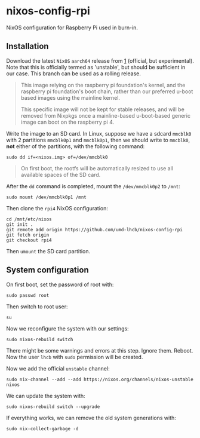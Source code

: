 # nixos-config-rpi
NixOS configuration for Raspberry Pi used in burn-in.


## Installation
Download the latest `NixOS` `aarch64` release from [1] (official, but
experimental). Note that this is officially termed as 'unstable', but should be
sufficient in our case. This branch can be used as a rolling release.

> This image relying on the raspberry pi foundation's kernel, and the raspberry
> pi foundation's boot chain, rather than our preferred u-boot based images using
> the mainline kernel.
>
> This specific image will not be kept for stable releases, and will be removed
> from Nixpkgs once a mainline-based u-boot-based generic image can boot on the
> raspberry pi 4.

Write the image to an SD card. In Linux, suppose we have a sdcard `mmcblk0`
with 2 partitions `mmcblk0p1` and `mmcblk0p1`, then we should write to
`mmcblk0`, **not** either of the partitions, with the following command:
```
sudo dd if=<nixos.img> of=/dev/mmcblk0
```

> On first boot, the rootfs will be automatically resized to use all available
> spaces of the SD card.

After the `dd` command is completed, mount the `/dev/mmcblk0p2` to `/mnt`:
```
sudo mount /dev/mmcblk0p1 /mnt
```

Then clone the `rpi4` NixOS configuration:
```
cd /mnt/etc/nixos
git init .
git remote add origin https://github.com/umd-lhcb/nixos-config-rpi
git fetch origin
git checkout rpi4
```

Then `umount` the SD card partition.


[1]: https://hydra.nixos.org/job/nixos/trunk-combined/nixos.sd_image_raspberrypi4.aarch64-linux


## System configuration
On first boot, set the password of root with:
```
sudo passwd root
```

Then switch to root user:
```
su
```

Now we reconfigure the system with our settings:
```
sudo nixos-rebuild switch
```

There might be some warnings and errors at this step. Ignore them. Reboot.
Now the user `lhcb` with `sudo` permission will be created.

Now we add the official `unstable` channel:
```
sudo nix-channel --add --add https://nixos.org/channels/nixos-unstable nixos
```

We can update the system with:
```
sudo nixos-rebuild switch --upgrade
```

If everything works, we can remove the old system generations with:
```
sudo nix-collect-garbage -d
```
